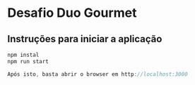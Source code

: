 # Desafio Duo Gourmet

## Instruções para iniciar a aplicação
``` javascript
npm instal
npm run start

Após isto, basta abrir o browser em http://localhost:3000
